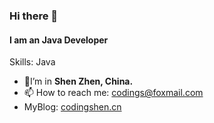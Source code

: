 <!--
**Coding-AS/Coding-AS** is a ✨ _special_ ✨ repository because its `README.md` (this file) appears on your GitHub profile.

Here are some ideas to get you started:

- 🔭 I’m currently working on ...
- 🌱 I’m currently learning ...
- 👯 I’m looking to collaborate on ...
- 🤔 I’m looking for help with ...
- 💬 Ask me about ...
- 📫 How to reach me: ...
- 😄 Pronouns: ...
- ⚡ Fun fact: ...
-->
### Hi there 👋

#### I am an Java Developer

Skills: Java

- 🔭I’m in <b>Shen Zhen, China.</b>
- 📫 How to reach me: codings@foxmail.com
- MyBlog: [codingshen.cn](https://codingshen.cn)
